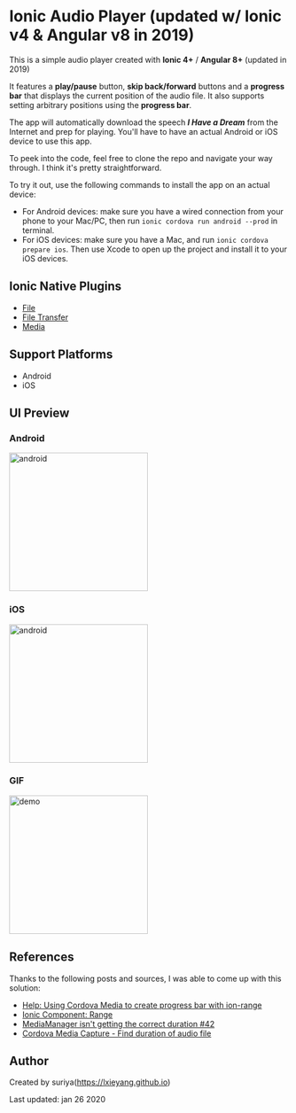 # Ionic Audio Player (updated w/ Ionic v4 & Angular v8 in 2019)

This is a simple audio player created with **Ionic 4+** / **Angular 8+** (updated in 2019)

It features a **play/pause** button, **skip back/forward** buttons and a **progress bar** that displays the current position of the audio file. It also supports setting arbitrary positions using the **progress bar**.

The app will automatically download the speech ***I Have a Dream*** from the Internet and prep for playing. You'll have to have an actual Android or iOS device to use this app.

To peek into the code, feel free to clone the repo and navigate your way through. I think it's pretty straightforward.

To try it out, use the following commands to install the app on an actual device:

- For Android devices: make sure you have a wired connection from your phone to your Mac/PC, then run `ionic cordova run android --prod` in terminal.
- For iOS devices: make sure you have a Mac, and run `ionic cordova prepare ios`. Then use Xcode to open up the project and install it to your iOS devices.

## Ionic Native Plugins

- [File](https://ionicframework.com/docs/native/file/)
- [File Transfer](https://ionicframework.com/docs/native/file-transfer/)
- [Media](https://ionicframework.com/docs/native/media/)

## Support Platforms

- Android
- iOS

## UI Preview

### Android

<img width="250" alt="android" src="preview/interface/android.jpg">

### iOS

<img width="250" alt="android" src="preview/interface/ios.png">

### GIF

<img width="250" alt="demo" src="preview/demo/demo.gif">

## References

Thanks to the following posts and sources, I was able to come up with this solution:

- [Help: Using Cordova Media to create progress bar with ion-range](https://forum.ionicframework.com/t/using-cordova-media-to-create-progress-bar-with-ion-range/92368)
- [Ionic Component: Range](http://ionicframework.com/docs/api/components/range/Range/)
- [MediaManager isn't getting the correct duration #42](https://github.com/arielfaur/ionic-audio/issues/42)
- [Cordova Media Capture - Find duration of audio file](https://stackoverflow.com/questions/38266702/cordova-media-capture-find-duration-of-audio-file)

## Author

Created by suriya(https://lxieyang.github.io)

Last updated: jan 26 2020
